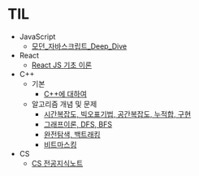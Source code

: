 # TIL

* JavaScript
  * [모던_자바스크립트_Deep_Dive](JavaScript/01_모던_자바스크립트_Deep_Dive/00_목차.md)
* React
  * [React JS 기초 이론](React/01_ReactJS_기초_이론/00_목차.md)
* C++
  * 기본
    * [C++에 대하여](C++/01_기본/01_01_00_C++에대하여.md) 
  * 알고리즘 개념 및 문제
    * [시간복잡도, 빅오표기법, 공간복잡도, 누적합, 구현](C++/02_알고리즘개념및문제/01_시간복잡도_빅오표기법_공간복잡도_누적합_구현/01_00_목차.md)
    * [그래프이론, DFS, BFS](C++/02_알고리즘개념및문제/02_그래프이론_DFS_BFS/02_00_목차.md)
    * [완전탐색, 백트래킹](C++/02_알고리즘개념및문제/03_완전탐색_백트래킹/03_00_목차.md)
    * [비트마스킹](C++/02_알고리즘개념및문제/04_비트마스킹/04_00_목차.md)
* CS
  * [CS 전공지식노트](CS/01_CS전공지식노트/00_목차.md)

